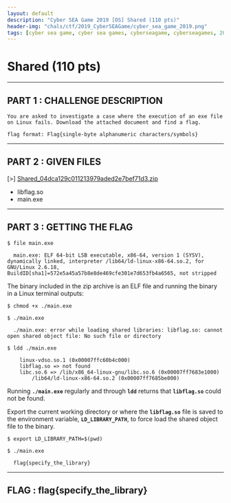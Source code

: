 ```yaml
---
layout: default
description: "Cyber SEA Game 2019 [OS] Shared (110 pts)"
header-img: "chals/ctf/2019_CyberSEAGame/cyber_sea_game_2019.png"
tags: [cyber sea game, cyber sea games, cyberseagame, cyberseagames, 2019, ctf, challenge, writeup, write-up, solution, os, linux, shared object, so, so file, shared objects, dynamically linked binary, dynamic link, ld_library_path]
---
```


# Shared (110 pts)

---

## PART 1 : CHALLENGE DESCRIPTION

```
You are asked to investigate a case where the execution of an exe file on Linux fails. Download the attached document and find a flag.

flag format: Flag{single-byte alphanumeric characters/symbols}
```

---

## PART 2 : GIVEN FILES

[>] [Shared_04dca129c011213979aded2e7bef71d3.zip](./files/Shared_04dca129c011213979aded2e7bef71d3.zip)
- libflag.so
- main.exe

---

## PART 3 : GETTING THE FLAG

```console
$ file main.exe

  main.exe: ELF 64-bit LSB executable, x86-64, version 1 (SYSV), dynamically linked, interpreter /lib64/ld-linux-x86-64.so.2, for GNU/Linux 2.6.18, BuildID[sha1]=572e5a45a57b8e8de469cfe301e7d653fb4a6565, not stripped

```

The binary included in the zip archive is an ELF file and running the binary in a Linux terminal outputs:

```console
$ chmod +x ./main.exe

$ ./main.exe

  ./main.exe: error while loading shared libraries: libflag.so: cannot open shared object file: No such file or directory

$ ldd ./main.exe

  	linux-vdso.so.1 (0x00007ffc60b4c000)
  	libflag.so => not found
  	libc.so.6 => /lib/x86_64-linux-gnu/libc.so.6 (0x00007ff7683e1000)
      	/lib64/ld-linux-x86-64.so.2 (0x00007ff7685be000)

```

Running __`./main.exe`__ regularly and through __`ldd`__ returns that __`libflag.so`__ could not be found.

Export the current working directory or where the __`libflag.so`__ file is saved to the environment variable, __`LD_LIBRARY_PATH`__, to force load the shared object file to the binary.

```console
$ export LD_LIBRARY_PATH=$(pwd)

$ ./main.exe

  flag{specify_the_library}

```

---

## FLAG : __flag{specify_the_library}__ 
